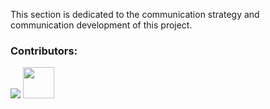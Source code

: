 This section is dedicated to the communication strategy and communication development of this project. 

### Contributors:

[![](https://github.com/yev-d.png?size=50)](https://github.com/yev-d)
<a href="https://www.linkedin.com/in/mercedes-bah-szlemp-55b747148/" border=0><img width="50px" height="50px" src="https://media-exp1.licdn.com/dms/image/C4D03AQGM2GLrBra3FA/profile-displayphoto-shrink_800_800/0/1633071116898?e=1663200000&v=beta&t=c_sh3_BjMqfgWj-z29yhfjxqexA1VNuSMMDI8vFa1m0"></a>
